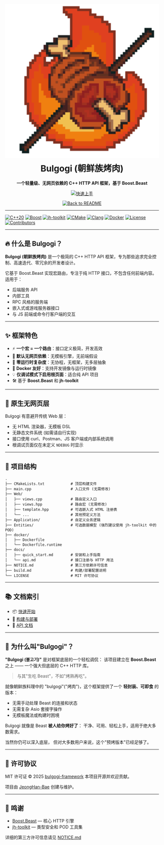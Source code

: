 <div align="center" style="margin-top: 20px; margin-bottom: -30px;">
  <img src="https://raw.githubusercontent.com/bulgogi-framework/.github/main/res/img/Bulgogi.svg" alt="bulgogi logo" style="max-width: 100%; max-height: 1024px;">
</div>

<h1 align="center">Bulgogi (朝鲜族烤肉)</h1>

<p align="center">
  <b>一个轻量级、无网页依赖的 C++ HTTP API 框架，基于 Boost.Beast</b>
</p>

<p align="center">
  <a href="https://github.com/bulgogi-framework/bulgogi/blob/main/docs/quick_start.md">
    <img src="https://img.shields.io/badge/Quick%20Start-black?style=for-the-badge&logo=fastapi" alt="快速上手"/>
  </a>
</p>

<p align="center">
  <a href="https://github.com/bulgogi-framework/bulgogi#readme">
    <img src="https://img.shields.io/badge/Back%20to%20English%20README-black?style=for-the-badge&logo=github" alt="Back to README"/>
  </a>
</p>

---

[![C++20](https://img.shields.io/badge/C%2B%2B-20-violet.svg)](https://en.cppreference.com/w/cpp/20)
[![Boost](https://img.shields.io/badge/Boost-1.88-blue.svg)](https://www.boost.org/)
[![jh-toolkit](https://img.shields.io/badge/jh--toolkit-1.3.x--LTS-brightgreen)](https://github.com/JeongHan-Bae/JH-Toolkit/tree/1.3.x-LTS)
[![CMake](https://img.shields.io/badge/CMake-3.25%2B-blue)](https://cmake.org/)
[![Clang](https://img.shields.io/badge/Clang-14.0%2B-yellow)](https://clang.llvm.org/)
[![Docker](https://img.shields.io/badge/Docker-Buildx-lightgrey)](https://docs.docker.com/buildx/working-with-buildx/)
[![License](https://img.shields.io/badge/License-MIT-blue.svg)](LICENSE)
[![Contributors](https://img.shields.io/github/contributors/bulgogi-framework/bulgogi.svg)](https://github.com/bulgogi-framework/bulgogi/graphs/contributors)

---

## 🔥 什么是 Bulgogi？

**Bulgogi (朝鲜族烤肉)** 是一个极简的 C++ HTTP API 框架，专为那些追求完全控制、高速迭代、零冗余的开发者设计。

它基于 Boost.Beast 实现宏路由，专注于纯 HTTP 接口，不包含任何前端内容。
适用于：

* 后端服务 API
* 内部工具
* RPC 风格的服务端
* 嵌入式或游戏服务器接口
* 与 JS 前端或命令行客户端的交互

---

## ✨ 框架特色

* ⚡️ **一个宏 = 一个路由**：接口定义极简，开发高效
* 🧩 **默认无网页依赖**：无模板引擎，无前端假设
* 🐚 **零运行时复杂度**：无协程，无框架，无多层抽象
* 🐳 **Docker 友好**：支持开发镜像与运行时镜像
* 💡 **仅调试模式下启用根页面**：适合纯 API 项目
* 🛠️ 基于 **Boost.Beast** 和 **jh-toolkit**

---

## 🧩 原生无网页层

Bulgogi 有意避开传统 Web 层：

* 无 HTML 渲染器，无模板 DSL
* 无静态文件系统 (如需请自行实现)
* 接口使用 curl、Postman、JS 客户端或内部系统调用
* 根调试页面仅在未定义 `NDEBUG` 时显示

---

## 📁 项目结构

```text
.
├── CMakeLists.txt            # 顶层构建文件
├── main.cpp                  # 入口文件 (无需修改)
├── Web/
│   ├── views.cpp             # 路由定义入口
│   ├── views.hpp             # 路由宏 (无需修改)
│   ├── template.hpp          # 可选嵌入式 HTML 注册表
│   └── ...                   # 其他预定义方法
├── Application/              # 自定义业务逻辑
├── Entities/                 # 可选数据模型 (强烈建议使用 jh-toolkit 中的 POD)
├── docker/
│   ├── Dockerfile
│   └── Dockerfile.runtime
├── docs/
│   ├── quick_start.md        # 安装和上手指南
│   └── api.md                # 接口注册与 HTTP 用法
├── NOTICE.md                 # 第三方依赖许可信息
├── build.md                  # 构建/部署配置说明
└── LICENSE                   # MIT 许可协议
```

---

## 📚 文档索引

* 📦 [快速开始](docs/quick_start.md)
* 🔧 [构建与部署](build.md)
* 📖 [API 文档](docs/api.md)

---

## 🍖 为什么叫"Bulgogi"？

**"Bulgogi (불고기)"** 是对框架底层的一个轻松调侃：
该项目建立在 **Boost.Beast** 之上 —— 一个强大但底层的 C++ HTTP 库。

> 与其"生吃 Beast"，不如"烤熟再吃"。

就像朝鲜族料理中的 "bulgogi"("烤肉")，这个框架提供了一个 **轻封装、可即食** 的版本：

* 无需手动处理 Beast 的连接和状态
* 无需复杂 Asio 套接字操作
* 无模板魔法或构建时困境

Bulgogi 就像是 Beast **被人给你烤好了**：
干净、可用、轻松上手，适用于绝大多数需求。

当然你仍可以深入底层，
但对大多数用户来说，这个"预烤版本"已经足够了。

---

## 📄 许可协议

MIT 许可证 © 2025 [bulgogi-framework](https://github.com/bulgogi-framework)
本项目开源并欢迎贡献。

项目由 [JeongHan-Bae](https://github.com/JeongHan-Bae) 创建与维护。

---

## 🤝 鸣谢

* [Boost.Beast](https://github.com/boostorg/beast) — 核心 HTTP 引擎
* [jh-toolkit](https://github.com/JeongHan-Bae/jh-toolkit) — 类型安全和 POD 工具集

详细的第三方许可信息请见 [NOTICE.md](./NOTICE.md)
